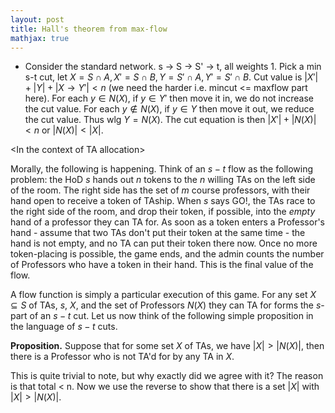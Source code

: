 ```yaml
---
layout: post
title: Hall's theorem from max-flow
mathjax: true
---
```


- Consider the standard network. s -> S -> S' -> t, all weights 1. Pick a min s-t cut, let $X = S \cap A, X' = S \cap B, Y = S' \cap A, Y' = S' \cap B$. Cut value is $|X'| + |Y| + |X \rightarrow Y'| < n$ (we need the harder i.e. mincut <= maxflow part here). For each $y \in N(X)$, if $y \in Y'$ then move it in, we do not increase the cut value. For each $y \not\in N(X)$, if $y \in Y$ then move it out, we reduce the cut value. Thus wlg $Y = N(X)$. The cut equation is then $|X'| + |N(X)| < n$ or $|N(X)| < |X|$.

\<In the context of TA allocation\>

Morally, the following is happening. Think of an $s-t$ flow as the following problem: the HoD $s$ hands out $n$ tokens to the $n$ willing TAs on the left side of the room. The right side has the set of $m$ course professors, with their hand open to receive a token of TAship. When $s$ says GO!, the TAs race to the right side of the room, and drop their token, if possible, into the *empty* hand of a professor they can TA for. As soon as a token enters a Professor's hand - assume that two TAs don't put their token at the same time - the hand is not empty, and no TA can put their token there now. Once no more token-placing is possible, the game ends, and the admin counts the number of Professors who have a token in their hand. This is the final value of the flow.

A flow function is simply a particular execution of this game. For any set $X \subseteq S$ of TAs, $s$, $X$, and the set of Professors $N(X)$ they can TA for forms the $s$-part of an $s-t$ cut. Let us now think of the following simple proposition in the language of $s-t$ cuts.

**Proposition.** Suppose that for some set $X$ of TAs, we have $|X| > |N(X)|$, then there is a Professor who is not TA'd for by any TA in $X$.

This is quite trivial to note, but why exactly did we agree with it? The reason is that total < n. Now we use the reverse to show that there is a set $|X|$ with $|X| > |N(X)|$.